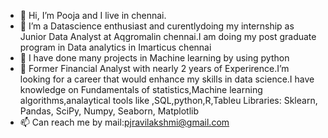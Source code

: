 - 👋 Hi, I’m Pooja and I live in chennai.
- 👀 I’m a  Datascience enthusiast and curentlydoing my internship as Junior Data Analyst  at Aqgromalin chennai.I am doing   my post graduate program in Data analytics in Imarticus chennai
- 🌱 I have done many projects in Machine learning by using python
- 💞️ Former Financial Analyst with nearly 2 years of  Experirence.I’m looking for a career that would enhance my skills in data science.I have knowledge on Fundamentals of statistics,Machine learning algorithms,analaytical tools like ,SQL,python,R,Tableu Libraries: Sklearn, Pandas, SciPy, Numpy, Seaborn, Matplotlib
- 📫 Can reach me by mail:pjravilakshmi@gmail.com

